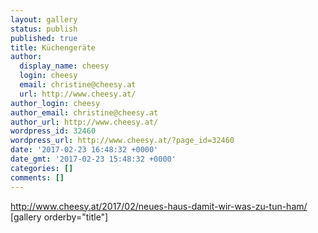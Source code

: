 ```yaml
---
layout: gallery
status: publish
published: true
title: Küchengeräte
author:
  display_name: cheesy
  login: cheesy
  email: christine@cheesy.at
  url: http://www.cheesy.at/
author_login: cheesy
author_email: christine@cheesy.at
author_url: http://www.cheesy.at/
wordpress_id: 32460
wordpress_url: http://www.cheesy.at/?page_id=32460
date: '2017-02-23 16:48:32 +0000'
date_gmt: '2017-02-23 15:48:32 +0000'
categories: []
comments: []
---
```

http://www.cheesy.at/2017/02/neues-haus-damit-wir-was-zu-tun-ham/
[gallery orderby="title"]

